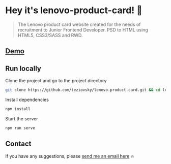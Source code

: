 # Hey it's lenovo-product-card! 🤝

> The Lenovo product card website created for the needs of recruitment to Junior Frontend Developer. PSD to HTML using HTML5, CSS3/SASS and RWD.

## [Demo](https://lenovo-product-card.pl)

## Run locally

Clone the project and go to the project directory

```bash
git clone https://github.com/teziovsky/lenovo-product-card.git && cd lenovo-product-card
```

Install dependencies

```bash
npm install
```

Start the server

```bash
npm run serve
```

## Contact

If you have any suggestions, please [send me an email here](mailto:jakub.soboczynski@icloud.com) 🔥
